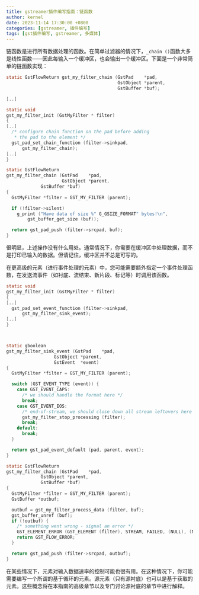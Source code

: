 ```yaml
---
title: gstreamer插件编写指南：链函数
author: kernel
date: 2023-11-14 17:30:00 +0800
categories: [gstreamer, 插件编写]
tags: [gst插件编写, gstreamer, 多媒体]
---
```


链函数是进行所有数据处理的函数。在简单过滤器的情况下，`_chain ()`函数大多是线性函数——因此每输入一个缓冲区，也会输出一个缓冲区。下面是一个非常简单的链函数实现：

```c
static GstFlowReturn gst_my_filter_chain (GstPad    *pad,
                                          GstObject *parent,
                                          GstBuffer *buf);

[..]

static void
gst_my_filter_init (GstMyFilter * filter)
{
[..]
  /* configure chain function on the pad before adding
   * the pad to the element */
  gst_pad_set_chain_function (filter->sinkpad,
      gst_my_filter_chain);
[..]
}

static GstFlowReturn
gst_my_filter_chain (GstPad    *pad,
                     GstObject *parent,
             GstBuffer *buf)
{
  GstMyFilter *filter = GST_MY_FILTER (parent);

  if (!filter->silent)
    g_print ("Have data of size %" G_GSIZE_FORMAT" bytes!\n",
        gst_buffer_get_size (buf));

  return gst_pad_push (filter->srcpad, buf);
}
```

很明显，上述操作没有什么用处。通常情况下，你需要在缓冲区中处理数据，而不是打印已输入的数据。但请记住，缓冲区并不总是可写的。

在更高级的元素（进行事件处理的元素）中，您可能需要额外指定一个事件处理函数，在发送流事件（如衬底、流结束、新片段、标记等）时调用该函数。

```c
static void
gst_my_filter_init (GstMyFilter * filter)
{
[..]
  gst_pad_set_event_function (filter->sinkpad,
      gst_my_filter_sink_event);
[..]
}



static gboolean
gst_my_filter_sink_event (GstPad    *pad,
                  GstObject *parent,
                  GstEvent  *event)
{
  GstMyFilter *filter = GST_MY_FILTER (parent);

  switch (GST_EVENT_TYPE (event)) {
    case GST_EVENT_CAPS:
      /* we should handle the format here */
      break;
    case GST_EVENT_EOS:
      /* end-of-stream, we should close down all stream leftovers here */
      gst_my_filter_stop_processing (filter);
      break;
    default:
      break;
  }

  return gst_pad_event_default (pad, parent, event);
}

static GstFlowReturn
gst_my_filter_chain (GstPad    *pad,
             GstObject *parent,
             GstBuffer *buf)
{
  GstMyFilter *filter = GST_MY_FILTER (parent);
  GstBuffer *outbuf;

  outbuf = gst_my_filter_process_data (filter, buf);
  gst_buffer_unref (buf);
  if (!outbuf) {
    /* something went wrong - signal an error */
    GST_ELEMENT_ERROR (GST_ELEMENT (filter), STREAM, FAILED, (NULL), (NULL));
    return GST_FLOW_ERROR;
  }

  return gst_pad_push (filter->srcpad, outbuf);
}
```

在某些情况下，元素对输入数据速率的控制可能也很有用。在这种情况下，你可能需要编写一个所谓的基于循环的元素。源元素（只有源衬底）也可以是基于获取的元素。这些概念将在本指南的高级章节以及专门讨论源衬底的章节中进行解释。
